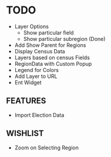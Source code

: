 # TODO

* Layer Options
  * Show particular field
  * Show particular subregion (Done)
* Add Show Parent for Regions
* Display Census Data
* Layers based on census Fields
* RegionData with Custom Popup
* Legend for Colors
* Add Layer to URL
* Ent Widget

## FEATURES

* Import Election Data

## WISHLIST

* Zoom on Selecting Region
